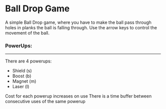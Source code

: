 # Ball Drop Game

A simple Ball Drop game, where you have to make the ball pass through holes in planks the ball is falling through. Use the arrow keys to control the movement of the ball.

### PowerUps:
<hr>

There are 4 powerups:

  - Shield (s)
  - Boost (b)
  - Magnet (m)
  - Laser (l)
  
Cost for each powerup increases on use
There is a time buffer between consecutive uses of the same powerup
